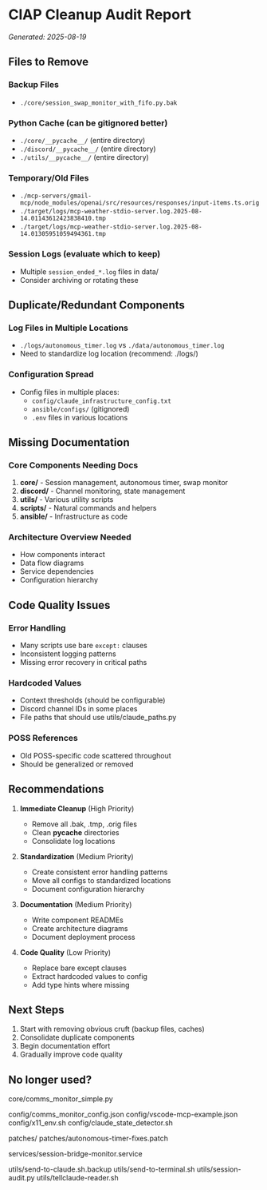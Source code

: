 # ClAP Cleanup Audit Report
*Generated: 2025-08-19*

## Files to Remove

### Backup Files
- `./core/session_swap_monitor_with_fifo.py.bak`

### Python Cache (can be gitignored better)
- `./core/__pycache__/` (entire directory)
- `./discord/__pycache__/` (entire directory)
- `./utils/__pycache__/` (entire directory)

### Temporary/Old Files
- `./mcp-servers/gmail-mcp/node_modules/openai/src/resources/responses/input-items.ts.orig`
- `./target/logs/mcp-weather-stdio-server.log.2025-08-14.01143612423838410.tmp`
- `./target/logs/mcp-weather-stdio-server.log.2025-08-14.01305951059494361.tmp`

### Session Logs (evaluate which to keep)
- Multiple `session_ended_*.log` files in data/
- Consider archiving or rotating these

## Duplicate/Redundant Components

### Log Files in Multiple Locations
- `./logs/autonomous_timer.log` vs `./data/autonomous_timer.log`
- Need to standardize log location (recommend: ./logs/)

### Configuration Spread
- Config files in multiple places:
  - `config/claude_infrastructure_config.txt`
  - `ansible/configs/` (gitignored)
  - `.env` files in various locations

## Missing Documentation

### Core Components Needing Docs
1. **core/** - Session management, autonomous timer, swap monitor
2. **discord/** - Channel monitoring, state management
3. **utils/** - Various utility scripts
4. **scripts/** - Natural commands and helpers
5. **ansible/** - Infrastructure as code

### Architecture Overview Needed
- How components interact
- Data flow diagrams
- Service dependencies
- Configuration hierarchy

## Code Quality Issues

### Error Handling
- Many scripts use bare `except:` clauses
- Inconsistent logging patterns
- Missing error recovery in critical paths

### Hardcoded Values
- Context thresholds (should be configurable)
- Discord channel IDs in some places
- File paths that should use utils/claude_paths.py

### POSS References
- Old POSS-specific code scattered throughout
- Should be generalized or removed

## Recommendations

1. **Immediate Cleanup** (High Priority)
   - Remove all .bak, .tmp, .orig files
   - Clean __pycache__ directories
   - Consolidate log locations

2. **Standardization** (Medium Priority)
   - Create consistent error handling patterns
   - Move all configs to standardized locations
   - Document configuration hierarchy

3. **Documentation** (Medium Priority)
   - Write component READMEs
   - Create architecture diagrams
   - Document deployment process

4. **Code Quality** (Low Priority)
   - Replace bare except clauses
   - Extract hardcoded values to config
   - Add type hints where missing

## Next Steps

1. Start with removing obvious cruft (backup files, caches)
2. Consolidate duplicate components
3. Begin documentation effort
4. Gradually improve code quality


## No longer used?

core/comms_monitor_simple.py

config/comms_monitor_config.json
config/vscode-mcp-example.json
config/x11_env.sh
config/claude_state_detector.sh

patches/
patches/autonomous-timer-fixes.patch

services/session-bridge-monitor.service

utils/send-to-claude.sh.backup
utils/send-to-terminal.sh
utils/session-audit.py
utils/tellclaude-reader.sh



